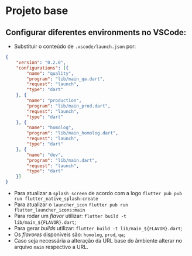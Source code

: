 # Projeto base

## Configurar diferentes environments no VSCode:

 - Substituir o conteúdo de `.vscode/launch.json` por:
``` json
{
    "version": "0.2.0",
    "configurations": [{
        "name": "quality",
        "program": "lib/main_qa.dart",
        "request": "launch",
        "type": "dart"
    }, {
        "name": "production",
        "program": "lib/main_prod.dart",
        "request": "launch",
        "type": "dart"
    }, {
        "name": "homolog",
        "program": "lib/main_homolog.dart",
        "request": "launch",
        "type": "dart"
    }, {
        "name": "dev",
        "program": "lib/main.dart",
        "request": "launch",
        "type": "dart"
    }]
}
```
 - Para atualizar a `splash_screen` de acordo com a logo `flutter pub pub run flutter_native_splash:create`
 - Para atualizar o `launcher_icon` `flutter pub run flutter_launcher_icons:main`
 - Para rodar um *flavor* utilizar: `flutter build -t lib/main_${FLAVOR}.dart`;
 - Para gerar *builds* utilizar: `flutter build -t lib/main_${FLAVOR}.dart`;
 - Os *flavores* disponíveis são: `homolog`, `prod`, `qa`;
 - Caso seja necessária a alteração da URL base do âmbiente alterar no arquivo `main` respectivo a URL.
